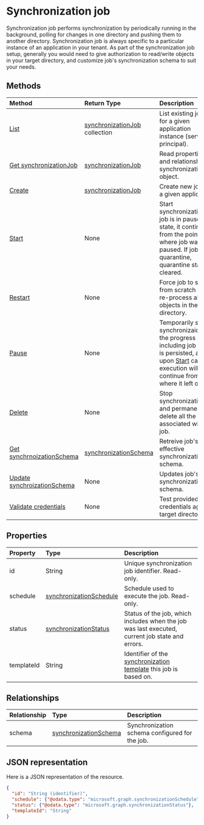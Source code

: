 # Synchronization job

Synchronization job performs synchronization by periodically running in the background, polling for changes in one directory and pushing them to another directory. Synchronization job is always specific to a particular instance of an application in your tenant. As part of the synchronization job setup, generally you would need to give authorization to read/write objects in your target directory, and customize job's synchronization schema to suit your needs.

## Methods

| Method        | Return Type               | Description                  |
|:--------------|:--------------------------|:-----------------------------|
|[List](../api/synchronization_jobs_get.md)             |[synchronizationJob](synchronization_job.md) collection  |List existing jobs for a given application instance (service principal).|
|[Get synchronizationJob](../api/synchronization_job_get.md) | [synchronizationJob](synchronization_job.md) |Read properties and relationships of synchronizationJob object.|
|[Create](../api/synchronization_jobs_post.md)         |[synchronizationJob](synchronization_job.md)   |Create new job for a given application.|
|[Start](../api/synchronization_job_start.md)          |None   |Start synchronization. If job is in paused state, it continues from the point where job was paused. If job is in quarantine, quarantine status is cleared.|
|[Restart](../api/synchronization_job_restart.md)      |None   |Force job to start from scratch and re-process all the objects in the directory.|
|[Pause](../api/synchronization_job_pause.md)          |None   |Temporarily stop synchronizaion. All the progress including job state is persisted, and upon [Start](../api/synchronization_job_start.md) call job execution will continue from where it left off.|
|[Delete](../api/synchronization_job_delete.md)        |None   |Stop synchronization, and permanently delete all the state associated with the job.|
|[Get synchrnoizationSchema](../api/synchronization_schema_get.md)    |[synchronizationSchema](synchronization_schema.md)   |Retreive job's effective synchronization schema.|
|[Update synchroizationSchema](../api/synchronization_schema_put.md)    |None   |Updates job's synchronization schema. |
|[Validate credentials](../api/synchronization_job_validatecredentials.md)|None|Test provided credentials against target directory.|

## Properties

| Property      | Type      | Description    |
|:--------------|:----------|:---------------|
|id             |String                     |Unique synchronization job identifier. Read-only.|
|schedule       |[synchronizationSchedule](synchronizationschedule.md)|Schedule used to execute the job. Read-only.|
|status         |[synchronizationStatus](synchronization_status.md)     |Status of the job, which includes when the job was last executed, current job state and errors.|
|templateId     |String    |Identifier of the [synchronization template](synchronization_template.md) this job is based on.|

## Relationships
| Relationship | Type	|Description|
|:---------------|:--------|:----------|
|schema|[synchronizationSchema](synchronizationschema.md)| Synchronization schema configured for the job.|

## JSON representation

Here is a JSON representation of the resource.

<!-- {
  "blockType": "resource",
  "optionalProperties": [

  ],
  "@odata.type": "microsoft.graph.synchronizationJob"
}-->

```json
{
  "id": "String (identifier)",
  "schedule": {"@odata.type": "microsoft.graph.synchronizationSchedule"},
  "status": {"@odata.type": "microsoft.graph.synchronizationStatus"},
  "templateId": "String"
}

```

<!-- uuid: 8fcb5dbc-d5aa-4681-8e31-b001d5168d79
2015-10-25 14:57:30 UTC -->
<!-- {
  "type": "#page.annotation",
  "description": "synchronizationJob resource",
  "keywords": "",
  "section": "documentation",
  "tocPath": ""
}-->